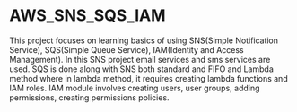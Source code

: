 # AWS_SNS_SQS_IAM
This project focuses on learning basics of using SNS(Simple Notification Service), SQS(Simple Queue Service), IAM(Identity and Access Management).
In this SNS project email services and sms services are used.
SQS is done along with SNS both standard and FIFO and Lambda method where in lambda method, it requires creating lambda functions and IAM roles.
IAM module involves creating users, user groups, adding permissions, creating permissions policies.
